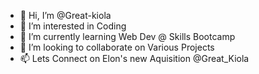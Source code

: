 - 👋 Hi, I’m @Great-kiola
- 👀 I’m interested in Coding
- 🌱 I’m currently learning Web Dev @ Skills Bootcamp
- 💞️ I’m looking to collaborate on Various Projects
- 📫 Lets Connect on Elon's new Aquisition @Great_Kiola
